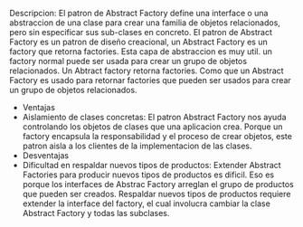 Descripcion:
      El patron de Abstract Factory define una interface o una abstraccion de una clase para crear una familia de objetos relacionados, pero sin especificar sus sub-clases en concreto.
	El patron de Abstract Factory es un patron de diseño creacional, un Abstract Factory es un factory que retorna factories. Esta capa de abstraccion es muy util. un factory normal puede ser usada para crear un grupo de objetos relacionados. Un Abtract factory retorna factories. Como que un Abstract Factory es usado para retornar factories que pueden ser usados para crear un grupo de objetos relacionados.
* Ventajas
* Aislamiento de clases concretas: El patron Abstract Factory nos ayuda controlando los objetos de clases que una aplicacion crea. Porque un factory encapsula la responsabilidad y el proceso de crear objetos, este patron aisla a los clientes de la implementacion de las clases. 
* Desventajas
* Dificultad en respaldar nuevos tipos de productos: Extender Abstract Factories para producir nuevos tipos de productos es dificil. Eso es porque los interfaces de Abstrac Factory arreglan el grupo de productos que pueden ser creados. Respaldar nuevos tipos de productos requiere extender la interface del factory, el cual involucra cambiar la clase Abstract Factory y todas las subclases.


